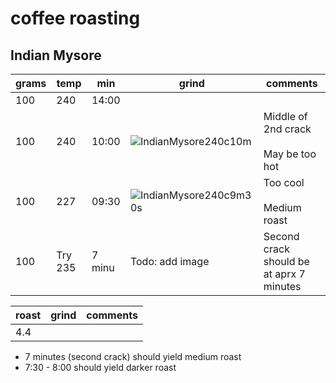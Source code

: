 # coffee roasting

## Indian Mysore

| grams | temp | min   | grind | comments 
|-------|--------|-------|-------|---------
| 100   | 240    | 14:00 |       | 
| 100   | 240    | 10:00 | ![IndianMysore240c10m](https://user-images.githubusercontent.com/2862029/65789855-5fd91000-e1b2-11e9-83f6-3ef9c333a8b1.jpg) | Middle of 2nd crack<br><br>May be too hot
| 100   | 227    | 09:30 | ![IndianMysore240c9m30s](https://user-images.githubusercontent.com/2862029/65804337-b0159980-e1d5-11e9-990c-82f86fd35b88.jpg) | Too cool<br><br>Medium roast
| 100   | Try 235 | 7 minu | Todo: add image | Second crack should be at aprx 7 minutes

| roast | grind | comments |
|-------|-------|----------
| 4.4   |

* 7 minutes (second crack) should yield medium roast
* 7:30 - 8:00 should yield darker roast
